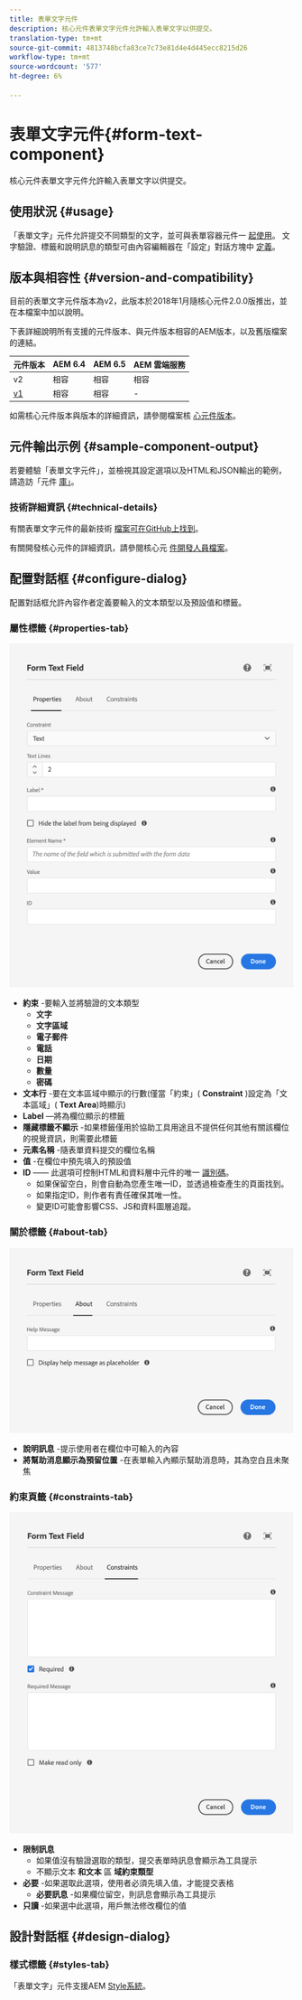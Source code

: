 ```yaml
---
title: 表單文字元件
description: 核心元件表單文字元件允許輸入表單文字以供提交。
translation-type: tm+mt
source-git-commit: 4813748bcfa83ce7c73e81d4e4d445ecc8215d26
workflow-type: tm+mt
source-wordcount: '577'
ht-degree: 6%

---
```



# 表單文字元件{#form-text-component}

核心元件表單文字元件允許輸入表單文字以供提交。

## 使用狀況 {#usage}

「表單文字」元件允許提交不同類型的文字，並可與表單容器元件一 [起使用](form-container.md)。 文字驗證、標籤和說明訊息的類型可由內容編輯器在「設定」對話方塊中 [定義](#configure-dialog)。

## 版本與相容性 {#version-and-compatibility}

目前的表單文字元件版本為v2，此版本於2018年1月隨核心元件2.0.0版推出，並在本檔案中加以說明。

下表詳細說明所有支援的元件版本、與元件版本相容的AEM版本，以及舊版檔案的連結。

| 元件版本 | AEM 6.4 | AEM 6.5 | AEM 雲端服務 |
|--- |--- |--- |---|
| v2 | 相容 | 相容 | 相容 |
| [v1](/help/components/v1/form-text-v1.md) | 相容 | 相容 | - |

如需核心元件版本與版本的詳細資訊，請參閱檔案核 [心元件版本](/help/versions.md)。

## 元件輸出示例 {#sample-component-output}

若要體驗「表單文字元件」，並檢視其設定選項以及HTML和JSON輸出的範例，請造訪「元件 [庫」](https://adobe.com/go/aem_cmp_library_form_text)。

### 技術詳細資訊 {#technical-details}

有關表單文字元件的最新技術 [檔案可在GitHub上找到](https://adobe.com/go/aem_cmp_tech_form_text_v2)。

有關開發核心元件的詳細資訊，請參閱核心元 [件開發人員檔案](/help/developing/overview.md)。

## 配置對話框 {#configure-dialog}

配置對話框允許內容作者定義要輸入的文本類型以及預設值和標籤。

### 屬性標籤 {#properties-tab}

![「屬性」頁籤](/help/assets/form-text-edit-properties.png)

* **約束** -要輸入並將驗證的文本類型
   * **文字**
   * **文字區域**
   * **電子郵件**
   * **電話**
   * **日期**
   * **數量**
   * **密碼**
* **文本行** -要在文本區域中顯示的行數(僅當「約束」( **Constraint** )設定為「文本區域」( **Text Area**)時顯示)
* **Label** —將為欄位顯示的標籤
* **隱藏標籤不顯示** -如果標籤僅用於協助工具用途且不提供任何其他有關該欄位的視覺資訊，則需要此標籤
* **元素名稱** -隨表單資料提交的欄位名稱
* **值** -在欄位中預先填入的預設值
* **ID** —— 此選項可控制HTML和資料層中元件的唯一 [識別碼](/help/developing/data-layer/overview.md)。
   * 如果保留空白，則會自動為您產生唯一ID，並透過檢查產生的頁面找到。
   * 如果指定ID，則作者有責任確保其唯一性。
   * 變更ID可能會影響CSS、JS和資料圖層追蹤。

### 關於標籤 {#about-tab}

![關於頁籤](/help/assets/form-text-edit-about.png)

* **說明訊息** -提示使用者在欄位中可輸入的內容
* **將幫助消息顯示為預留位置** -在表單輸入內顯示幫助消息時，其為空白且未聚焦

### 約束頁籤 {#constraints-tab}

![「約束」頁籤](/help/assets/form-text-edit-constraints.png)

* **限制訊息**
   * 如果值沒有驗證選取的類型，提交表單時訊息會顯示為工具提示
   * 不顯示文本 **和文本** 區 **域約束類型**
* **必要** -如果選取此選項，使用者必須先填入值，才能提交表格
   * **必要訊息** -如果欄位留空，則訊息會顯示為工具提示
* **只讀** -如果選中此選項，用戶無法修改欄位的值

## 設計對話框 {#design-dialog}

### 樣式標籤 {#styles-tab}

「表單文字」元件支援AEM [Style系統](/help/get-started/authoring.md#component-styling)。
